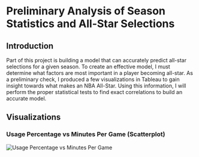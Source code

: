 # Preliminary Analysis of Season Statistics and All-Star Selections

## Introduction
Part of this project is building a model that can accurately predict all-star selections for a given season. To create an effective model, I must determine what factors are most important in a player becoming all-star.
As a preliminary check, I produced a few visualizations in Tableau to gain insight towards what makes an NBA All-Star. Using this information, I will perform the proper statistical tests to find exact correlations to build an accurate model.

## Visualizations

### Usage Percentage vs Minutes Per Game (Scatterplot)
![Usage Percentage vs Minutes Per Game]([link_to_image](https://user-images.githubusercontent.com/108153124/260263092-0c1d690f-4f59-430d-8368-31dfc0839d80.png)https://user-images.githubusercontent.com/108153124/260263092-0c1d690f-4f59-430d-8368-31dfc0839d80.png)
